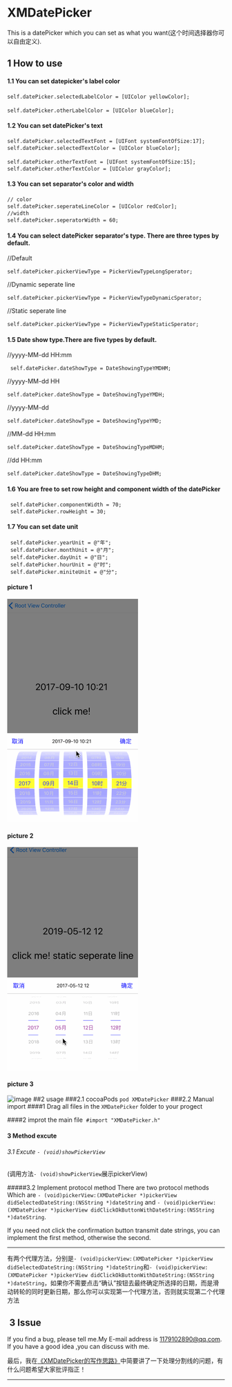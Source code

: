 # XMDatePicker
This is a datePicker which you can set as what you want(这个时间选择器你可以自由定义).
## 1 How to use
#### 1.1 You can set datepicker's label color 

```objc
self.datePicker.selectedLabelColor = [UIColor yellowColor];

self.datePicker.otherLabelColor = [UIColor blueColor];
```
#### 1.2 You can set datePicker's text
```objc
self.datePicker.selectedTextFont = [UIFont systemFontOfSize:17];
self.datePicker.selectedTextColor = [UIColor blueColor];

self.datePicker.otherTextFont = [UIFont systemFontOfSize:15];
self.datePicker.otherTextColor = [UIColor grayColor];
```
#### 1.3 You can set separator's color and width 
```objc
// color
self.datePicker.seperateLineColor = [UIColor redColor];
//width
self.datePicker.seperatorWidth = 60;
```
#### 1.4 You can select datePicker separator's type. There are three types by default.   

//Default
```objc
self.datePicker.pickerViewType = PickerViewTypeLongSperator;
```
//Dynamic seperate line
```objc
self.datePicker.pickerViewType = PickerViewTypeDynamicSperator;
```
//Static seperate line
```objc
self.datePicker.pickerViewType = PickerViewTypeStaticSperator;
```
#### 1.5 Date show type.There are five types by default. 

//yyyy-MM-dd HH:mm
```objc
 self.datePicker.dateShowType = DateShowingTypeYMDHM;
 ```
 //yyyy-MM-dd HH
 
 ```objc
 self.datePicker.dateShowType = DateShowingTypeYMDH;
 ```
 //yyyy-MM-dd
 
 ```objc
 self.datePicker.dateShowType = DateShowingTypeYMD;
 ```
 //MM-dd HH:mm
 
 ```objc
 self.datePicker.dateShowType = DateShowingTypeMDHM;
 ```
 
 //dd HH:mm
 
 ```objc
 self.datePicker.dateShowType = DateShowingTypeDHM;
 ```
 
#### 1.6 You are free to set row height and component width of the datePicker
```objc
 self.datePicker.componentWidth = 70;
 self.datePicker.rowHeight = 30;
```
#### 1.7 You can set date unit
```objc
 self.datePicker.yearUnit = @"年";
 self.datePicker.monthUnit = @"月";
 self.datePicker.dayUnit = @"日";
 self.datePicker.hourUnit = @"时";
 self.datePicker.miniteUnit = @"分";
```
#### picture 1
![image](https://github.com/DreamOfXM/XMDatePicker/blob/master/gif/1.gif)
#### picture 2
![image](https://github.com/DreamOfXM/XMDatePicker/blob/master/gif/2.gif)
#### picture 3
![image](https://github.com/DreamOfXM/XMDatePicker/blob/master/gif/3.gif)
##2 usage 
###2.1 cocoaPods
`pod XMDatePicker`
###2.2 Manual import 
####1 Drag all files in the `XMDatePicker` folder to your progect 

####2 improt the main file  `#import "XMDatePicker.h"`
#### 3 Method excute 
###### 3.1 Excute `- (void)showPickerView` 
(调用方法`- (void)showPickerView`展示pickerView) 

#####3.2 Implement protocol method 
There are two protocol methods Which are `- (void)pickerView:(XMDatePicker *)pickerView didSelectedDateString:(NSString *)dateString` and `- (void)pickerView:(XMDatePicker *)pickerView didClickOkButtonWithDateString:(NSString *)dateString`.

If you need not click the confirmation button transmit date strings, you can implement the first method, otherwise the second.
***
有两个代理方法，分别是`- (void)pickerView:(XMDatePicker *)pickerView didSelectedDateString:(NSString *)dateString`和`- (void)pickerView:(XMDatePicker *)pickerView didClickOkButtonWithDateString:(NSString *)dateString`，如果你不需要点击“确认”按钮去最终确定所选择的日期，而是滑动转轮的同时更新日期，那么你可以实现第一个代理方法，否则就实现第二个代理方法

##  3 Issue
If you find a bug, please tell me.My E-mail address is 1179102890@qq.com. If you have a good idea ,you can discuss with me. 

最后，我在[《XMDatePicker的写作思路》](http://www.jianshu.com/p/58a902853479)中简要讲了一下处理分割线的问题，有什么问题希望大家批评指正！
***
